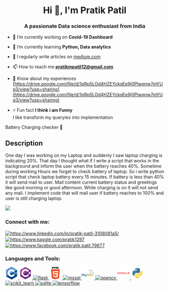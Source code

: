 <h1 align="center">Hi 👋, I'm Pratik Patil</h1>
<h3 align="center">A passionate Data science enthusiast from India</h3>

- 🔭 I’m currently working on **Covid-19 Dashboard**

- 🌱 I’m currently learning **Python, Data analytics**

- 📝 I regularly write articles on [medium.com](medium.com)

- 📫 How to reach me **pratikmpatil12@gmail.com**

- 📄 Know about my experiences [https://drive.google.com/file/d/1pRp5LOd4HZEYckqEe9j0Plwqnw7mYUq3/view?usp=sharing](https://drive.google.com/file/d/1pRp5LOd4HZEYckqEe9j0Plwqnw7mYUq3/view?usp=sharing)

- ⚡ Fun fact **I think i am Funny**<br>
I like transform my queryies into implementation

Battery Charging checker 🔋
## Description
One day I was working on my Laptop and suddenly I saw laptop charging is indicating 20%. That day I thought what if I write a script that works in the background and inform the user when the battery reaches 40%. Sometime during working Hours we forget to check battery of laptop.
So i write python script that check laptop battery every 15 minutes. If battery is less than 40% it will send mail to user.
Mail content current battery status and greetings like good morning or good afternoon. While charging is on It will not send any mail.
I implement code that will mail user if battery reaches to 100% and user is still charging laptop.


<img src='https://github.com/pratikp12/battery-Charging-Checker/blob/main/Hnet-image500.gif'>
<h3 align="left">Connect with me:</h3>
<p align="left">
<a href="https://linkedin.com/in/https://www.linkedin.com/in/pratik-patil-3108081a5/" target="blank"><img align="center" src="https://cdn.jsdelivr.net/npm/simple-icons@3.0.1/icons/linkedin.svg" alt="https://www.linkedin.com/in/pratik-patil-3108081a5/" height="30" width="40" /></a>
<a href="https://kaggle.com/https://www.kaggle.com/pratik1297" target="blank"><img align="center" src="https://cdn.jsdelivr.net/npm/simple-icons@3.0.1/icons/kaggle.svg" alt="https://www.kaggle.com/pratik1297" height="30" width="40" /></a>
<a href="https://fb.com/https://www.facebook.com/pratik.patil.79677" target="blank"><img align="center" src="https://cdn.jsdelivr.net/npm/simple-icons@3.0.1/icons/facebook.svg" alt="https://www.facebook.com/pratik.patil.79677" height="30" width="40" /></a>
</p>

<h3 align="left">Languages and Tools:</h3>
<p align="left"> <a href="https://www.w3schools.com/cpp/" target="_blank"> <img src="https://raw.githubusercontent.com/devicons/devicon/master/icons/cplusplus/cplusplus-original.svg" alt="cplusplus" width="40" height="40"/> </a> <a href="https://www.w3schools.com/cs/" target="_blank"> <img src="https://raw.githubusercontent.com/devicons/devicon/master/icons/csharp/csharp-original.svg" alt="csharp" width="40" height="40"/> </a> <a href="https://flask.palletsprojects.com/" target="_blank"> <img src="https://www.vectorlogo.zone/logos/pocoo_flask/pocoo_flask-icon.svg" alt="flask" width="40" height="40"/> </a> <a href="https://www.w3.org/html/" target="_blank"> <img src="https://raw.githubusercontent.com/devicons/devicon/master/icons/html5/html5-original-wordmark.svg" alt="html5" width="40" height="40"/> </a> <a href="https://www.microsoft.com/en-us/sql-server" target="_blank"> <img src="https://cdn.worldvectorlogo.com/logos/microsoft-sql-server.svg" alt="mssql" width="40" height="40"/> </a> <a href="https://www.mysql.com/" target="_blank"> <img src="https://raw.githubusercontent.com/devicons/devicon/master/icons/mysql/mysql-original-wordmark.svg" alt="mysql" width="40" height="40"/> </a> <a href="https://opencv.org/" target="_blank"> <img src="https://www.vectorlogo.zone/logos/opencv/opencv-icon.svg" alt="opencv" width="40" height="40"/> </a> <a href="https://www.oracle.com/" target="_blank"> <img src="https://raw.githubusercontent.com/devicons/devicon/master/icons/oracle/oracle-original.svg" alt="oracle" width="40" height="40"/> </a> <a href="https://www.python.org" target="_blank"> <img src="https://raw.githubusercontent.com/devicons/devicon/master/icons/python/python-original.svg" alt="python" width="40" height="40"/> </a> <a href="https://scikit-learn.org/" target="_blank"> <img src="https://upload.wikimedia.org/wikipedia/commons/0/05/Scikit_learn_logo_small.svg" alt="scikit_learn" width="40" height="40"/> </a> <a href="https://www.sqlite.org/" target="_blank"> <img src="https://www.vectorlogo.zone/logos/sqlite/sqlite-icon.svg" alt="sqlite" width="40" height="40"/> </a> <a href="https://www.tensorflow.org" target="_blank"> <img src="https://www.vectorlogo.zone/logos/tensorflow/tensorflow-icon.svg" alt="tensorflow" width="40" height="40"/> </a> </p>
